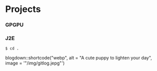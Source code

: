

# Projects
### GPGPU
### J2E


```shell
$ cd .
```

blogdown::shortcode("webp", alt = "A cute puppy to lighten your day", image = '"/img/gitlog.jepg"')
